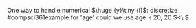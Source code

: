 One way to handle numerical $\huge {y}\tiny {i}$: discretize
#compsci361example for 'age' could we use age $\leq$ 20, 20 $<\ \$        